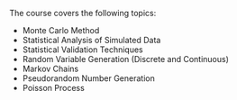 The course covers the following topics:

- Monte Carlo Method
- Statistical Analysis of Simulated Data
- Statistical Validation Techniques
- Random Variable Generation (Discrete and Continuous)
- Markov Chains
- Pseudorandom Number Generation
- Poisson Process
